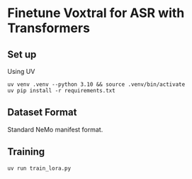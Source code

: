 # Finetune Voxtral for ASR with Transformers

## Set up

Using UV

```
uv venv .venv --python 3.10 && source .venv/bin/activate
uv pip install -r requirements.txt
```

## Dataset Format

Standard NeMo manifest format.

## Training

```
uv run train_lora.py
```
